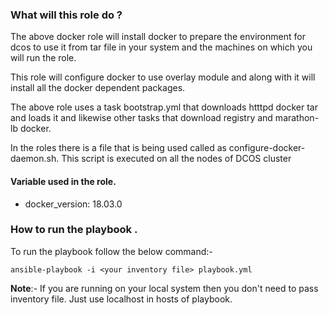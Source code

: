 ### What will this role do ?

The above docker role will install docker to prepare the environment for dcos to use it  from tar file in your system and the machines on which you will run the role.

This role will configure docker to use overlay module and along with it will install all the docker dependent packages. 

The above role uses a task bootstrap.yml that downloads htttpd docker tar and loads it and likewise other tasks that download registry and marathon-lb docker.

In the roles there is a file that is being used called as configure-docker-daemon.sh. This script is executed on all the nodes of DCOS cluster

#### Variable used in the role.

- docker_version: 18.03.0 


### How to run the playbook .

To run the playbook follow the below command:-

`ansible-playbook -i <your inventory file> playbook.yml`

**Note**:-  If you are running on your local system then you don't need to pass inventory file. Just use localhost in hosts of playbook. 